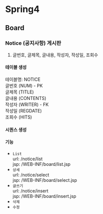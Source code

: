 # Spring4


## Board


### Notice (공지사항) 게시판

1. 글번호, 글제목, 글내용, 작성자, 작성일, 조회수

#### 테이블 생성
 테이블명: NOTICE <br>
 글번호 (NUM) - PK <br>
 글제목 (TITLE) <br>
 글내용 (CONTENTS) <br> 
 작성자 (WRITER) - FK <br>
 작성일 (REGDATE) <br>
 조회수 (HITS) <br>
 
#### 시퀀스 생성

#### 기능
- `List` <br>
	url: /notice/list <br>
	jsp: /WEB-INF/board/list.jsp
- `상세`  <br>
	url: /notice/select <br>
	jsp: /WEB-INF/board/select.jsp
- `글쓰기` <br>
	url: /notice/insert <br>
	jsp: /WEB-INF/board/insert.jsp
- `삭제`
- `수정`
	
